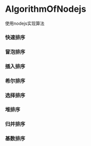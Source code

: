 # AlgorithmOfNodejs
使用nodejs实现算法

### 快速排序
### 冒泡排序

### 插入排序
### 希尔排序

### 选择排序
### 堆排序

### 归并排序
### 基数排序
